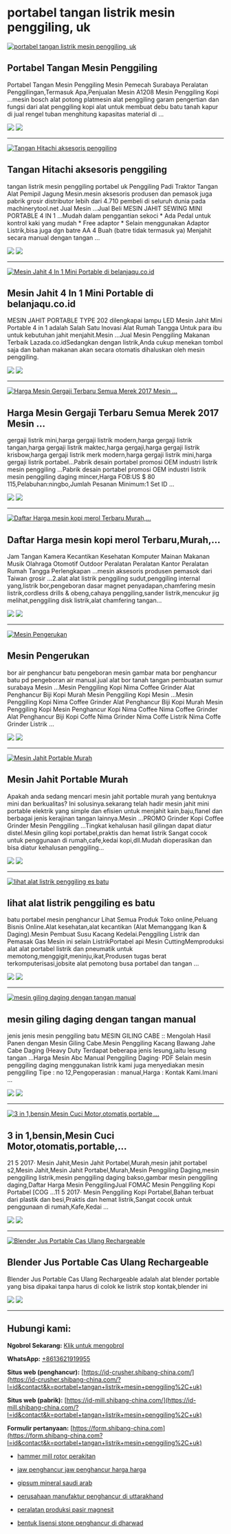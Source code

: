 # portabel tangan listrik mesin penggiling, uk

<a href="https://swt.shibang-china.com/?l=id&img&k=portabel+tangan+listrik+mesin+penggiling%2C+uk" target="_blank">![portabel tangan listrik mesin penggiling, uk](http://static.shibang-china.com/all-800x300/616.jpg)</a>

## Portabel Tangan Mesin Penggiling
Portabel Tangan Mesin Penggiling Mesin Pemecah Surabaya Peralatan Penggilingan,Termasuk Apa,Penjualan Mesin A1208 Mesin Penggiling Kopi …mesin bosch alat potong platmesin alat penggiling garam pengertian dan fungsi dari alat penggiling kopi alat untuk membuat debu batu tanah kapur di jual rengel tuban menghitung kapasitas material di …


<a href="https://whatsapp.shibangsoft.com/WhatsApp.php" target="_blank" title="WhatsApp">![](http://static.shibang-china.com/icon/whatsapp.png)</a> <a href="https://swt.shibang-china.com/?l=id&icon&k=portabel+tangan+listrik+mesin+penggiling%2C+uk" target="_blank">![](http://static.shibang-china.com/icon/chat-id.png)</a>

---

<a href="https://swt.shibang-china.com/?l=id&img&k=portabel+tangan+listrik+mesin+penggiling%2C+uk" target="_blank">![Tangan Hitachi aksesoris penggiling](http://static.shibang-china.com/all-800x300/1276.jpg)</a>

## Tangan Hitachi aksesoris penggiling
tangan listrik mesin penggiling portabel uk Penggiling Padi Traktor Tangan Alat Pemipil Jagung Mesin.mesin aksesoris produsen dan pemasok juga pabrik grosir distributor lebih dari 4.710 pembeli di seluruh dunia pada machinerytool.net Jual Mesin …Jual Beli MESIN JAHIT SEWING MINI PORTABLE 4 IN 1 …Mudah dalam penggantian sekoci * Ada Pedal untuk kontrol kaki yang mudah * Free adaptor * Selain menggunakan Adaptor Listrik,bisa juga dgn batre AA 4 Buah (batre tidak termasuk ya) Menjahit secara manual dengan tangan …


<a href="https://whatsapp.shibangsoft.com/WhatsApp.php" target="_blank" title="WhatsApp">![](http://static.shibang-china.com/icon/whatsapp.png)</a> <a href="https://swt.shibang-china.com/?l=id&icon&k=portabel+tangan+listrik+mesin+penggiling%2C+uk" target="_blank">![](http://static.shibang-china.com/icon/chat-id.png)</a>

---

<a href="https://swt.shibang-china.com/?l=id&img&k=portabel+tangan+listrik+mesin+penggiling%2C+uk" target="_blank">![Mesin Jahit 4 In 1 Mini Portable di belanjaqu.co.id](http://static.shibang-china.com/all-800x300/512.jpg)</a>

## Mesin Jahit 4 In 1 Mini Portable di belanjaqu.co.id
MESIN JAHIT PORTABLE TYPE 202 dilengkapai lampu LED Mesin Jahit Mini Portable 4 in 1 adalah Salah Satu Inovasi Alat Rumah Tangga Untuk para ibu untuk kebutuhan jahit menjahit.Mesin …Jual Mesin Penggiling Makanan Terbaik Lazada.co.idSedangkan dengan listrik,Anda cukup menekan tombol saja dan bahan makanan akan secara otomatis dihaluskan oleh mesin penggiling.


<a href="https://whatsapp.shibangsoft.com/WhatsApp.php" target="_blank" title="WhatsApp">![](http://static.shibang-china.com/icon/whatsapp.png)</a> <a href="https://swt.shibang-china.com/?l=id&icon&k=portabel+tangan+listrik+mesin+penggiling%2C+uk" target="_blank">![](http://static.shibang-china.com/icon/chat-id.png)</a>

---

<a href="https://swt.shibang-china.com/?l=id&img&k=portabel+tangan+listrik+mesin+penggiling%2C+uk" target="_blank">![Harga Mesin Gergaji Terbaru Semua Merek 2017 Mesin …](http://static.shibang-china.com/all-800x300/390.jpg)</a>

## Harga Mesin Gergaji Terbaru Semua Merek 2017 Mesin …
gergaji listrik mini,harga gergaji listrik modern,harga gergaji listrik tangan,harga gergaji listrik maktec,harga gergaji,harga gergaji listrik krisbow,harga gergaji listrik merk modern,harga gergaji listrik mini,harga gergaji listrik portabel…Pabrik desain portabel promosi OEM industri listrik mesin penggiling …Pabrik desain portabel promosi OEM industri listrik mesin penggiling daging mincer,Harga FOB:US $ 80 115,Pelabuhan:ningbo,Jumlah Pesanan Minimum:1 Set ID …


<a href="https://whatsapp.shibangsoft.com/WhatsApp.php" target="_blank" title="WhatsApp">![](http://static.shibang-china.com/icon/whatsapp.png)</a> <a href="https://swt.shibang-china.com/?l=id&icon&k=portabel+tangan+listrik+mesin+penggiling%2C+uk" target="_blank">![](http://static.shibang-china.com/icon/chat-id.png)</a>

---

<a href="https://swt.shibang-china.com/?l=id&img&k=portabel+tangan+listrik+mesin+penggiling%2C+uk" target="_blank">![Daftar Harga mesin kopi merol Terbaru,Murah,…](http://static.shibang-china.com/all-800x300/104.jpg)</a>

## Daftar Harga mesin kopi merol Terbaru,Murah,…
Jam Tangan Kamera Kecantikan Kesehatan Komputer Mainan Makanan Musik Olahraga Otomotif Outdoor Peralatan Peralatan Kantor Peralatan Rumah Tangga Perlengkapan …mesin aksesoris produsen pemasok dari Taiwan grosir …2.alat alat listrik penggiling sudut,penggiling internal yang,listrik bor,pengeboran dasar magnet penyadapan,chamfering mesin listrik,cordless drills & obeng,cahaya penggiling,sander listrik,mencukur jig melihat,penggiling disk listrik,alat chamfering tangan…


<a href="https://whatsapp.shibangsoft.com/WhatsApp.php" target="_blank" title="WhatsApp">![](http://static.shibang-china.com/icon/whatsapp.png)</a> <a href="https://swt.shibang-china.com/?l=id&icon&k=portabel+tangan+listrik+mesin+penggiling%2C+uk" target="_blank">![](http://static.shibang-china.com/icon/chat-id.png)</a>

---

<a href="https://swt.shibang-china.com/?l=id&img&k=portabel+tangan+listrik+mesin+penggiling%2C+uk" target="_blank">![Mesin Pengerukan](http://static.shibang-china.com/all-800x300/606.jpg)</a>

## Mesin Pengerukan
bor air penghancur batu pengeboran mesin gambar mata bor penghancur batu pd pengeboran air manual.jual alat bor tanah tangan pembuatan sumur surabaya Mesin …Mesin Penggiling Kopi Nima Coffee Grinder Alat Penghancur Biji Kopi Murah Mesin Penggiling Kopi Mesin …Mesin Penggiling Kopi Nima Coffee Grinder Alat Penghancur Biji Kopi Murah Mesin Penggiling Kopi Mesin Penghancur Kopi Nima Coffee Nima Coffee Grinder Alat Penghancur Biji Kopi Coffe Nima Grinder Nima Coffe Listrik Nima Coffe Grinder Listrik …


<a href="https://whatsapp.shibangsoft.com/WhatsApp.php" target="_blank" title="WhatsApp">![](http://static.shibang-china.com/icon/whatsapp.png)</a> <a href="https://swt.shibang-china.com/?l=id&icon&k=portabel+tangan+listrik+mesin+penggiling%2C+uk" target="_blank">![](http://static.shibang-china.com/icon/chat-id.png)</a>

---

<a href="https://swt.shibang-china.com/?l=id&img&k=portabel+tangan+listrik+mesin+penggiling%2C+uk" target="_blank">![Mesin Jahit Portable Murah](http://static.shibang-china.com/all-800x300/583.jpg)</a>

## Mesin Jahit Portable Murah
Apakah anda sedang mencari mesin jahit portable murah yang bentuknya mini dan berkualitas? Ini solusinya.sekarang telah hadir mesin jahit mini portable elektrik yang simple dan efisien untuk menjahit kain,baju,flanel dan berbagai jenis kerajinan tangan lainnya.Mesin …PROMO Grinder Kopi Coffee Grinder Mesin Penggiling …Tingkat kehalusan hasil gilingan dapat diatur distel.Mesin giling kopi portabel,praktis dan hemat listrik Sangat cocok untuk penggunaan di rumah,cafe,kedai kopi,dll.Mudah dioperasikan dan bisa diatur kehalusan penggiling…


<a href="https://whatsapp.shibangsoft.com/WhatsApp.php" target="_blank" title="WhatsApp">![](http://static.shibang-china.com/icon/whatsapp.png)</a> <a href="https://swt.shibang-china.com/?l=id&icon&k=portabel+tangan+listrik+mesin+penggiling%2C+uk" target="_blank">![](http://static.shibang-china.com/icon/chat-id.png)</a>

---

<a href="https://swt.shibang-china.com/?l=id&img&k=portabel+tangan+listrik+mesin+penggiling%2C+uk" target="_blank">![lihat alat listrik penggiling es batu](http://static.shibang-china.com/all-800x300/381.jpg)</a>

## lihat alat listrik penggiling es batu
batu portabel mesin penghancur Lihat Semua Produk Toko online,Peluang Bisnis Online.Alat kesehatan,alat kecantikan (Alat Memanggang Ikan & Daging).Mesin Pembuat Susu Kacang Kedelai.Penggiling Listrik dan Pemasak Gas Mesin ini selain ListrikPortabel api Mesin CuttingMemproduksi alat alat portabel listrik dan pneumatik untuk memotong,menggigit,meninju,ikat,Produsen tugas berat terkomputerisasi,jobsite alat pemotong busa portabel dan tangan …


<a href="https://whatsapp.shibangsoft.com/WhatsApp.php" target="_blank" title="WhatsApp">![](http://static.shibang-china.com/icon/whatsapp.png)</a> <a href="https://swt.shibang-china.com/?l=id&icon&k=portabel+tangan+listrik+mesin+penggiling%2C+uk" target="_blank">![](http://static.shibang-china.com/icon/chat-id.png)</a>

---

<a href="https://swt.shibang-china.com/?l=id&img&k=portabel+tangan+listrik+mesin+penggiling%2C+uk" target="_blank">![mesin giling daging dengan tangan manual](http://static.shibang-china.com/all-800x300/1137.jpg)</a>

## mesin giling daging dengan tangan manual
jenis jenis mesin penggiling batu MESIN GILING CABE :: Mengolah Hasil Panen dengan Mesin Giling Cabe.Mesin Penggiling Kacang Bawang Jahe Cabe Daging (Heavy Duty Terdapat beberapa jenis lesung,iaitu lesung tangan …Harga Mesin Abc Manual Penggiling Daging· PDF Selain mesin penggiling daging menggunakan listrik kami juga menyediakan mesin penggiling Tipe : no 12,Pengoperasian : manual,Harga : Kontak Kami.Imani …


<a href="https://whatsapp.shibangsoft.com/WhatsApp.php" target="_blank" title="WhatsApp">![](http://static.shibang-china.com/icon/whatsapp.png)</a> <a href="https://swt.shibang-china.com/?l=id&icon&k=portabel+tangan+listrik+mesin+penggiling%2C+uk" target="_blank">![](http://static.shibang-china.com/icon/chat-id.png)</a>

---

<a href="https://swt.shibang-china.com/?l=id&img&k=portabel+tangan+listrik+mesin+penggiling%2C+uk" target="_blank">![3 in 1,bensin,Mesin Cuci Motor,otomatis,portable,…](http://static.shibang-china.com/all-800x300/742.jpg)</a>

## 3 in 1,bensin,Mesin Cuci Motor,otomatis,portable,…
21 5 2017· Mesin Jahit,Mesin Jahit Portabel,Murah,mesin jahit portabel s2,Mesin Jahit,Mesin Jahit Portabel,Murah,Mesin Penggiling Daging,mesin penggiling listrik,mesin penggiling daging bakso,gambar mesin penggiling daging,Daftar Harga Mesin PenggilingJual FOMAC Mesin Penggiling Kopi Portabel [COG …11 5 2017· Mesin Penggiling Kopi Portabel,Bahan terbuat dari plastik dan besi,Praktis dan hemat listrik,Sangat cocok untuk penggunaan di rumah,Kafe,Kedai …


<a href="https://whatsapp.shibangsoft.com/WhatsApp.php" target="_blank" title="WhatsApp">![](http://static.shibang-china.com/icon/whatsapp.png)</a> <a href="https://swt.shibang-china.com/?l=id&icon&k=portabel+tangan+listrik+mesin+penggiling%2C+uk" target="_blank">![](http://static.shibang-china.com/icon/chat-id.png)</a>

---

<a href="https://swt.shibang-china.com/?l=id&img&k=portabel+tangan+listrik+mesin+penggiling%2C+uk" target="_blank">![Blender Jus Portable Cas Ulang Rechargeable](http://static.shibang-china.com/all-800x300/92.jpg)</a>

## Blender Jus Portable Cas Ulang Rechargeable
Blender Jus Portable Cas Ulang Rechargeable adalah alat blender portable yang bisa dipakai tanpa harus di colok ke listrik stop kontak,blender ini

<a href="https://whatsapp.shibangsoft.com/WhatsApp.php" target="_blank" title="WhatsApp">![](http://static.shibang-china.com/icon/whatsapp.png)</a> <a href="https://swt.shibang-china.com/?l=id&icon&k=portabel+tangan+listrik+mesin+penggiling%2C+uk" target="_blank">![](http://static.shibang-china.com/icon/chat-id.png)</a>

---
## Hubungi kami:

**Ngobrol Sekarang:** [Klik untuk mengobrol](https://swt.shibang-china.com?l=id&contact&k=portabel+tangan+listrik+mesin+penggiling%2C+uk)

**WhatsApp:**  [+8613621919955](https://whatsapp.shibangsoft.com/WhatsApp.php)

**Situs web (penghancur):** [https://id-crusher.shibang-china.com/](https://id-crusher.shibang-china.com/?l=id&contact&k=portabel+tangan+listrik+mesin+penggiling%2C+uk)

**Situs web (pabrik):** [https://id-mill.shibang-china.com/](https://id-mill.shibang-china.com/?l=id&contact&k=portabel+tangan+listrik+mesin+penggiling%2C+uk)

**Formulir pertanyaan:** [https://form.shibang-china.com](https://form.shibang-china.com?l=id&contact&k=portabel+tangan+listrik+mesin+penggiling%2C+uk)

* [hammer mill rotor perakitan](../32/hammer%20mill%20rotor%20perakitan.md)

* [jaw penghancur jaw penghancur harga harga](../34/jaw%20penghancur%20jaw%20penghancur%20harga%20harga.md)

* [gipsum mineral saudi arab](../37/gipsum%20mineral%20saudi%20arab.md)

* [perusahaan manufaktur penghancur di uttarakhand](../39/perusahaan%20manufaktur%20penghancur%20di%20uttarakhand.md)

* [peralatan produksi pasir magnesit](../39/peralatan%20produksi%20pasir%20magnesit.md)

* [bentuk lisensi stone penghancur di dharwad](../40/bentuk%20lisensi%20stone%20penghancur%20di%20dharwad.md)